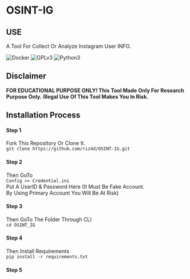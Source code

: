 # OSINT-IG
## USE

A Tool For Collect Or Analyze Instagram User INFO.

![Docker](https://img.shields.io/badge/Docker-Supported-blue)
![GPLv3](https://img.shields.io/badge/license-GPLv3-blue)
![Python3](https://img.shields.io/badge/language-Python3-red)

## Disclaimer

**FOR EDUCATIONAL PURPOSE ONLY! This Tool Made Only For Research Purpose Only.**
**Illegal Use Of This Tool Makes You In Risk.**

## Installation Process

#### Step 1
Fork This Repository Or Clone It.<br>
         `git clone https://github.com/riz4d/OSINT-IG.git`
         
#### Step 2
Then GoTo <br>`Config >> Credential.ini`<br>
Put A UserID & Password Here (It Must Be Fake Account.<br>By Using Primary Account You Will Be At Risk)

#### Step 3

Then GoTo The Folder Through CLI<br>
`cd OSINT_IG`

#### Step 4

Then Install Requirements <br>
`pip install -r requirements.txt`

#### Step 5
